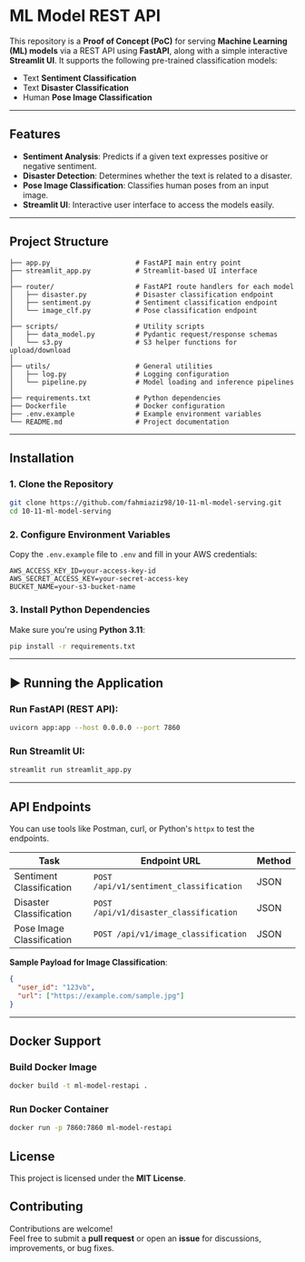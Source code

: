 # ML Model REST API

This repository is a **Proof of Concept (PoC)** for serving **Machine Learning (ML) models** via a REST API using **FastAPI**, along with a simple interactive **Streamlit UI**. It supports the following pre-trained classification models:

- Text **Sentiment Classification**
- Text **Disaster Classification**
- Human **Pose Image Classification**

---

## Features

- **Sentiment Analysis**: Predicts if a given text expresses positive or negative sentiment.
- **Disaster Detection**: Determines whether the text is related to a disaster.
- **Pose Image Classification**: Classifies human poses from an input image.
- **Streamlit UI**: Interactive user interface to access the models easily.

---

## Project Structure

```
├── app.py                     # FastAPI main entry point
├── streamlit_app.py           # Streamlit-based UI interface
│
├── router/                    # FastAPI route handlers for each model
│   ├── disaster.py            # Disaster classification endpoint
│   ├── sentiment.py           # Sentiment classification endpoint
│   └── image_clf.py           # Pose classification endpoint
│
├── scripts/                   # Utility scripts
│   ├── data_model.py          # Pydantic request/response schemas
│   └── s3.py                  # S3 helper functions for upload/download
│
├── utils/                     # General utilities
│   ├── log.py                 # Logging configuration
│   └── pipeline.py            # Model loading and inference pipelines
│
├── requirements.txt           # Python dependencies
├── Dockerfile                 # Docker configuration
├── .env.example               # Example environment variables
└── README.md                  # Project documentation
```

---

## Installation

### 1. Clone the Repository

```bash
git clone https://github.com/fahmiaziz98/10-11-ml-model-serving.git
cd 10-11-ml-model-serving
```

### 2. Configure Environment Variables

Copy the `.env.example` file to `.env` and fill in your AWS credentials:

```env
AWS_ACCESS_KEY_ID=your-access-key-id
AWS_SECRET_ACCESS_KEY=your-secret-access-key
BUCKET_NAME=your-s3-bucket-name
```

### 3. Install Python Dependencies

Make sure you're using **Python 3.11**:

```bash
pip install -r requirements.txt
```

---

## ▶️ Running the Application

### Run FastAPI (REST API):

```bash
uvicorn app:app --host 0.0.0.0 --port 7860
```

### Run Streamlit UI:
```bash
streamlit run streamlit_app.py
```

---

## API Endpoints

You can use tools like Postman, curl, or Python's `httpx` to test the endpoints.

| Task                      | Endpoint URL                             | Method |
|---------------------------|------------------------------------------|--------|
| Sentiment Classification  | `POST /api/v1/sentiment_classification`  | JSON   |
| Disaster Classification   | `POST /api/v1/disaster_classification`   | JSON   |
| Pose Image Classification | `POST /api/v1/image_classification`      | JSON   |

**Sample Payload for Image Classification**:

```json
{
  "user_id": "123vb",
  "url": ["https://example.com/sample.jpg"]
}
```
---
## Docker Support

### Build Docker Image

```bash
docker build -t ml-model-restapi .
```

### Run Docker Container
```bash
docker run -p 7860:7860 ml-model-restapi
```



## License
This project is licensed under the **MIT License**.


## Contributing
Contributions are welcome!  
Feel free to submit a **pull request** or open an **issue** for discussions, improvements, or bug fixes.
